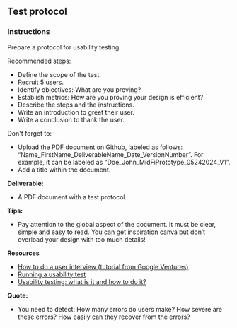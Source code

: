 ## Test protocol

### Instructions

Prepare a protocol for usability testing.

Recommended steps:

- Define the scope of the test.
- Recruit 5 users.
- Identify objectives: What are you proving?
- Establish metrics: How are you proving your design is efficient?
- Describe the steps and the instructions.
- Write an introduction to greet their user.
- Write a conclusion to thank the user.

Don't forget to:

- Upload the PDF document on Github, labeled as follows: “Name_FirstName_DeliverableName_Date_VersionNumber”. For example, it can be labeled as “Doe_John_MidFiPrototype_05242024_V1”.
- Add a title within the document.

**Deliverable:**

- A PDF document with a test protocol.

**Tips:**

- Pay attention to the global aspect of the document. It must be clear, simple and easy to read. You can get inspiration [canva](https://www.canva.com/) but don’t overload your design with too much details!

**Resources**

- [How to do a user interview (tutorial from Google Ventures)](https://www.youtube.com/watch?v=Qq3OiHQ-HCU)
- [Running a usability test](https://www.usability.gov/how-to-and-tools/methods/running-usability-tests.html)
- [Usability testing: what is it and how to do it?](https://uxdesign.cc/usability-testing-what-is-it-how-to-do-it-51356e5de5d)

**Quote:**

- You need to detect: How many errors do users make? How severe are these errors? How easily can they recover from the errors?
